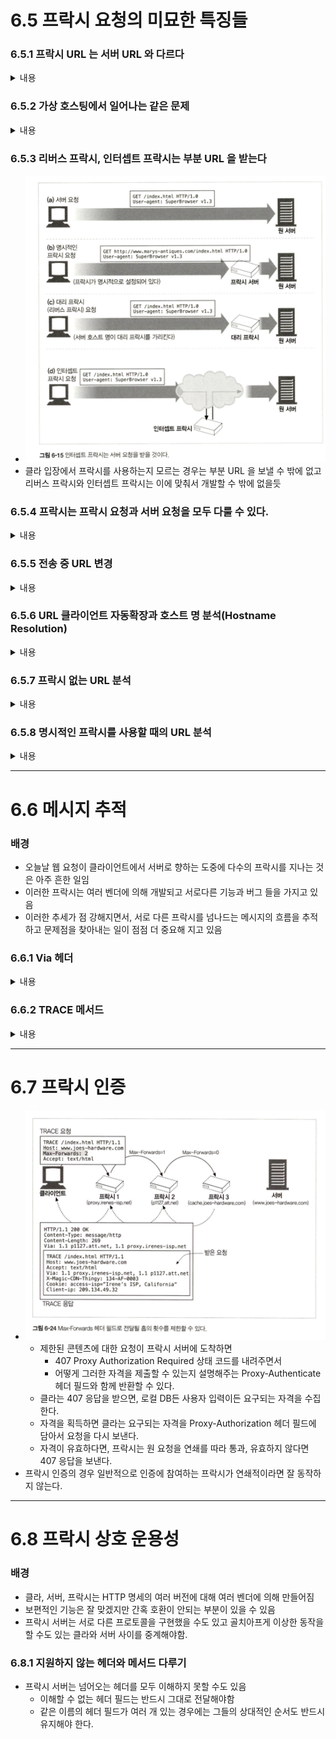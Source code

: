 # 6.5 프락시 요청의 미묘한 특징들

### 6.5.1 프락시 URL 는 서버 URL 와 다르다
<details>
    <summary>내용</summary>

#### 클라 ->  서버 직접 요청
* ![img_6.png](img_6.png)
* URL 부분에 주목! -> '/index.html' 과 같이 부분 URL 만 표시
#### 클라 -> 프락시 -> 서버 요청
* ![img_7.png](img_7.png)
* 프락시로 요청을 보낼 때, 완전한 URL 을 보냄

#### 왜 원 서버로 보낼 때와 프락시로 보낼 때 URL 이 다를까? -> HTTP 역사와 디펜던시가 있는 부분
* 과거 상황
    * 원래의 HTTP 설계에서, 클라는 단일한 서버와 통신하는 것이 전재되어 있었다.
        * 가상 호스팅, 프락시에 대한 대비가 없었다.
    * 단일 서버와 통신을 가정한다면, 해당 서버의 호스트 명과 포트번호는 불필요한 정보였다.
        * 따라서 보내지 않았던 것이다.
* 현 상황
    * 프락시, 가상호스팅 등이 부상했다.
    * 이에 따라 부분 URL 만 보내는 것이 문제가 되었다.
        * ex> [클라 <-> 프락시 <-> 원 서버] 상황에서 [클라 -> 프락시]로 부분 URL 만 보내면 프락시 입장에선 어느 서버로 요청을 전달할 지 알 수 없었다.
* HTTP 1.0 에서의 해결책
    * 프락시 요청의 경우 완전한 URL 을 요구하는 것으로 문제를 해결???
        * 해결이라기 보단 프락시가 부상하면서 급한 불을 끈 느낌
* HTTP 1.1 에서의 해결책
    * 프락시건 뭐건 클라는 완전한 URL 을 다룰 것을 요구
    * but HTTP 1.0 시절의 스팩으로 이미 배치된 서버가 너무 많고 이 서버들은 완전한 URL 을 받아들이지 못하는 경우가 많다ㅠㅠ

#### 따라서 일반적으로 서버로는 부분 URL 을, 프락시로는 완전한 URL 을 보낼 필요가 있다.
* 우리는 HTTP 클라이언트를 사용하고 있고 이 클라이언트에게 프락시를 쓸지 말지 설정을 할 수 있다.
* HTTP 클라이언트는 프록시 사용 설정에 따라 똑똑하게 아래와 같이 동작한다.
    * 클라가 프록시를 사용하도록 설정된 경우 -> 완전한 URL 을 보낸다
    * 클라가 프록시를 사용하지 않도록 설정된 경우 -> 부분 URL 을 보낸다

#### Q) 리버스 프락시를 사용할 경우는 어떻게 될까?
* 리버스 프락시는 클라가 프록시를 사용하는지 조차 모르는 것이 특징이다.
* 따라서 클라 입장에선 명시적인 프락시 설정이 포함되지 않을 것이고
* 따라서 부분 URL 을 보낼 것 같다.
    * 즉, 리버스 프락시 구현 서버들은 부분 URL 에 대해 대비가 되어 있어야 할 것이다.
</details>

### 6.5.2 가상 호스팅에서 일어나는 같은 문제
<details>
    <summary>내용</summary>

#### 프락시의 부분 URL 문제는 가상 호스팅 되는 웹 서버가 직면한 것과 같은 문제다.
* 가상으로 호스팅 되는 웹 서버는 여러 웹 사이트가 같은 물리적 웹 서버를 공유
* 요청 하나가 부분 URL /index.html 로 도착하면 가상 호스팅 되는 웹 서버는 해당 URL 가 실제 어느 가상 웹 사이트의 호스트 명인지 알 필요가 있으나 알 방법이 없다.

#### 문제 상황은 비슷하지만 프락시와 가상 호스팅은 각기 다른 방식으로 문제를 풀었다.
* 프락시 
  * 위에서 언급한 대로 완전한 URL 을 갖도록 함
* 가상 호스팅
  * 호스트와 포트에 대한 정보가 담겨 있는 Host 헤더를 요구
</details>
    
### 6.5.3 리버스 프락시, 인터셉트 프락시는 부분 URL 을 받는다
* ![img_8.png](img_8.png)
* 클라 입장에서 프락시를 사용하는지 모르는 경우는 부분 URL 을 보낼 수 밖에 없고 리버스 프락시와 인터셉트 프락시는 이에 맞춰서 개발할 수 밖에 없을듯

### 6.5.4 프락시는 프락시 요청과 서버 요청을 모두 다룰 수 있다.
<details>
<summary>내용</summary>

* 다목적 프락시 서버는 요청 메시지의 완전한 URL 와 부분 URL 을 모두 지원해야 한다.
  * 명시적인 프락시 요청에 대해서는 완전한 URL 를 사용하고 
  * 아니면 부분 URL 을 사용해야 하며, 
  * 웹 서버 요청의 겅우에는 가상 Host 헤더를 사용해야 한다.

#### 다목적 프락시 서버가 원 서버를 알아내는 방법
1. 완전한 URL 이 주어졌다면, 프락시는 그것을 사용해야 한다.
2. 부분 URL 가 주어졌고 Host 헤더가 있다면, Host 헤더를 이용해 원 서버의 이름과 포트를 알아내야 한다.
3. 부분 URL 가 주어졌으나 Host 헤더가 없다면, 다음의 방법으로 원 서버를 알아내야 한다.
   * 프락시가 원 서버를 대신하는 대리 프락시라면, 프락시에 실제 서버의 주소와 포트 번호가 설정되어 있을 수 있다.
   * (?)이전에 어떤 인터셉ㅇ트 프락시가 가로챘던 트래픽을 받았고, 그 인터셉트 프락시가 원 IP 주소와 포트번호를 사용할 수 있도록 해 두었다면, 그 IP 주소와 포트번호를 사용할 수 있다.
   * 모두 실패했다면, 프락시는 원 서버를 알아낼 수 있는 충분한 정보가 없다고 판단해야 한다.
     * 반드시 에러 메시지(보통 사용자에게 Host 헤더를 지원하는 현대적인 웹브라우저로 업그레이드 하라는 것) 를 반환해야 한다.
</details>

### 6.5.5 전송 중 URL 변경
<details>
<summary>내용</summary>

* 프락시 서버는 요청 URL 변경에 매우 신경을 써야 한다.
  * 무해해 보이는 사소한 URL 변경이라도 다운스트림 서버와 [상호운용성 문제]를 일으킬 수 있다.
#### 프락시 서버에서 흔하게 하는 변경 행동 예시
* URL 에서 기본 HTTP 포트를 명시적인 80 포트로 변경한다거나
* 잘못 사용한 예약된 글자를 올바르게 이스케이프하여 교체한다거나
* 이러한 무해해 보이는 변경일지라도 상호운용성 문제를 일으킬 가능성을 항상 염두해 둬야 한다.
####  프락시 서버는 가능한 관대하도록 애써야 한다.
* 프로토콜 경찰 처럼 되려고 하면 안된다.
* 특히 HTTP 명세는 일반적인 인터셉트 프락시가 URL 을 전달할 때 절대 경로를 고쳐 쓰는 것을 금한다.
* 유일한 예외는 빈 경로를 '/' 로 교체하는 것 뿐이다.

#### 요즘엔 대부분 이런 URL 변경 같은 것들은 프락시 설정에서 관리할 수 있다. 다양한 프락시 계층에서 각각의 프락시가 어떻게 설정되어 있는지 잘 이해하고 이를 바탕으로 동작 방식을 결정하는 것이 중요할 것임!
</details>

### 6.5.6 URL 클라이언트 자동확장과 호스트 명 분석(Hostname Resolution)
<details>
<summary>내용</summary>

* 브라우저는 프락시의 존재 여부에 따라 요청 URL 을 다르게 분석한다.
#### 프락시가 없다면
* 사용자가 타이핑 한 URL 를 가지고 그에 대응하는 호스트 명 또는 IP 주소를 찾는다.
* 발견한다면
  * 그에 대응하는 IP 주소들을 연결에 성공할 때 까지 시도해 본다.
* 발견하지 못한다면
  * 많은 브라우저들은 사용자가 호스트 명의 짧은 약어를 타이핑한 것으로 보고 자동화된 호스트명의 확장을 제공하고자 다음과 같은 몇가지 시도를 한다.

#### 브라우저의 호스트 명 확장 
* 일반적인 웹 사이트 이름의 가운데 부분만 입력했다면, 많은 브라우저는 'www.' 접두사를 붙이고 '.com' 접미사를 붙인다.
* 심지어 몇몇 브라우저는 해설할 수 없는 URL 을 서드파티 사이트로 넘기기도 하는데, 이 사이트는 오타 교청을 시도하고 사용자가 의도했을 URL 를 제시한다.
* 이뿐만 아니라, 대부분의 시스템에서 DNS 는 사용자가 호스트 명의 앞 부분만 입력하면 자동으로 도메인을 검색하도록 설정되어 있다.
  * ex> 'oreilly.com' 이라는 도메인이 있을 때 'host7' 을 입력한다면 그 도메인의 DNS 는 자동으로 'host7.oreilly.com' 을 찾아본다.
</details>

### 6.5.7 프락시 없는 URL 분석
<details>
<summary>내용</summary>

* ![img_9.png](img_9.png)
</details>

### 6.5.8 명시적인 프락시를 사용할 때의 URL 분석
<details>
<summary>내용</summary>

* 명시적인 프락시를 사용한다면, 브라우저는 6.5.7 에서 본 편리한 확장들중 어느 것도 더는 수행할 수 없다.
  * 브라우저의 URL 이 프락시를 그냥 지나쳐 버리기 때문이다.
* ![img_10.png](img_10.png)

#### 명시적 프락시가 있을 때와 없을 때 비교
* 명시적 프락시가 없을 경우
  * 원 서버를 알기 위해 DNS 에 질의한다.
* 명시적 프락시가 있을 경우
  * 프락시 서버를 알기 위해 DNS 에 질의한다.
  * 명시적 프락시를 사용할 경우, 프락시는 사용자가 입력한 원 서버 정보를 위임하기만 한다.
  * 사용자가 입력한 원 서버 정보를 가지고 추론하던 뭘 하던 그건 프락시의 책임으로 위임하는 것임
    * 즉, 명시적 프락시를 사용할 경우 브라우저에서 추론의 책임이 프락시로 위임된다.
    * 근데, 프락시가 그걸 충실히 수행할 수 있는지 없는지는 내가 쓰는 프락시를 잘 알아봐야 할 필요가 있음
</details>

-----------------

# 6.6 메시지 추적

### 배경
* 오늘날 웹 요청이 클라이언트에서 서버로 향하는 도중에 다수의 프락시를 지나는 것은 아주 흔한 일임
* 이러한 프락시는 여러 벤더에 의해 개발되고 서로다른 기능과 버그 들을 가지고 있음
* 이러한 추세가 점 강해지면서, 서로 다른 프락시를 넘나드는 메시지의 흐름을 추적하고 문제점을 찾아내는 일이 점점 더 중요해 지고 있음

### 6.6.1 Via 헤더
<details>
<summary>내용</summary>

* 메시지가 지나가는 각 중간 노드(프락시나 게이트웨이)의 정보를 나열하는 헤더
* ![img_11.png](img_11.png)
* 목적
  1. 메시지 전달 추적
  2. 메시지 루프 진단
  3. 요청과 응답에 관여하는 모든 메시지 발송자들의 프로토콜을 다루는 능력을 추적
  4. 네트워크의 라우팅 루프 탐지
    * 프락시는 요청을 보내기 전에 자신을 가리키는 유일한 문자열을 Via 헤더에 삽입해야 하며 
    * 네트워크 라우팅 루프가 있는지 탐지하기 위해 이 문자열이 들어온 요청에 있는지 검사
#### Via 문법
* ![img_12.png](img_12.png)
<details>
<summary>자세히 보기</summary>

![img_13.png](img_13.png)
</details>

#### Via 요청과 응답 경로
* 요청 메시지와 응답 메시지 모두 같은 프락시를 같은 TCP Connection 을 통해 지난다
* 따라서, 응답 메시지는 요청과 같은 경로를 되돌아간다.
* 많약 요청 메시지가 프락시 A->B->C 를 지났다면 그에대한 응답 메시지는 프락시 C->B->A 를 지난다.
* 즉, 응답의 Via 헤더는 거의 언제나 요청의 Via 헤더와 반대다.

#### Via 와 게이트웨이
* 몇몇 프락시는 서버에게 비 HTTP 프로토콜을 사용할 수 있는 게이트웨이 기능을 제공
* Via 헤더는 이러한 프로토콜 변환을 기록하므로 HTTP 애플리케이션은 프락시 연쇄에서 프로토콜 능력과 변환이 있었는지를 알아챌 수 있다.
* ex>
  * ![img_14.png](img_14.png)
* Server 헤더와 Via 헤더
  * Server 응답 헤더 필드는 원 서버에 의해 사용되는 소프트웨어를 알려준다.
  * ex>
    * ![img_15.png](img_15.png)
  * 응답 메시지가 프락시를 통과할 때, 프락시는 Server 헤더를 수정해서는 안 된다.
    * Server 헤더는 원 서버를 위해 존재한다.
    * 대신, 프락시는 Via 항목을 추가해야 한다.

#### Via 가 개인정보 보호와 보안에 미치는 영향
  * 프락시는 보통 별도 설정이 없다면 프록시의 구체적인 정보를 알려주기 보단 적당한 가명으로 교체하여 Via 헤더에 내용을 추가해야 한다.
    * 예를들어, 방화벽 뒤에 숨어있는 호스트의 이름과 포트를 전달하게 되면 네트워크 아키텍처에 대한 정보가 악의적인 집단에 의해 이용될 수 있다.
  * 적당한 가명을 사용하여 실제 이름을 알기 어렵게 되었다고 하더라도, 프락시 서버는 Via 에 경유지 항목을 유지하려 노력해야 한다.

</details>

### 6.6.2 TRACE 메서드
<details>
<summary>내용</summary>

* 프락시 계층을 이루게 되면 HTTP 요청의 복잡성이 증가
  * 따라서, HTTP 프락시 네트워크를 통해 홉에서 홉으로 전달될 때마다 메시지의 내용이 어떻게 변하는지 편리하게 관찰할 방법이 필요

#### Trace 메서드
* ![img_16.png](img_16.png)
* HTTP 1.1 스팩에 추가
* 요청 메시지를 프락시의 연쇄를 따라가면서 어떤 프락시를 지나가고 어떻게 각 프락시가 요청 메시지를 수정하는지 추적할 수 있는 도구
* TRACE 요청이 목적지 서버에 도착했을 때, 서버는 전체 요청 메시지를 HTTP 응답 메시지의 본문에 포함시켜 송신자에게 그대로 돌려보낸다.
* TRACE 응답이 도착하면, 클라는 서버가 받은 메시지와 그 메시지가 지나간 프락시들의 목록(Via 헤더 안에 있다)을 검사할 수 있다.
* Max-Forwards
  * ![img_17.png](img_17.png)
  * 일반적으로 TRACE 메시지는 중간에 프락시들이 몇 개나 있든 목적지 서버로의 모든 경로를 여행한다.
  * TRACE 와 OPTIONS(?) 요청의 프락시 홉 개수를 제한하기 위해 Max-Forward 헤더를 사용
  * 이 헤더는 요청 메시지가 몇 번 더 다음 홉으로 전달될 수 있는지 말해주는 정수 하나를 담고 있다.
  * 홉을 하나 지날 때 마다 정수를 감소하다가 0이 되면 그 지점이 최종 서버가 아닐지라도 무조건 거기서 응답을 돌려줘야 한다.
  * 따라서, 연쇄의 어떤 특정 홉에서의 요청 메시지를 보기 위해 Max-Forwards 를 사용할 수 있다.

</details>

-----------------------------------

# 6.7 프락시 인증
* ![img_18.png](img_18.png)
  * 제한된 콘텐츠에 대한 요청이 프락시 서버에 도착하면 
    * 407 Proxy Authorization Required 상태 코드를 내려주면서
    * 어떻게 그러한 자격을 제출할 수 있는지 설명해주는 Proxy-Authenticate 헤더 필드와 함께 반환할 수 있다.
  * 클라는 407 응답을 받으면, 로컬 DB든 사용자 입력이든 요구되는 자격을 수집한다.
  * 자격을 획득하면 클라는 요구되는 자격을 Proxy-Authorization 헤더 필드에 담아서 요청을 다시 보낸다.
  * 자격이 유효하다면, 프락시는 원 요청을 연쇄를 따라 통과, 유효하지 않다면 407 응답을 보낸다.
* 프락시 인증의 경우 일반적으로 인증에 참여하는 프락시가 연쇄적이라면 잘 동작하지 않는다.

-----------------------------------

# 6.8 프락시 상호 운용성

### 배경
* 클라, 서버, 프락시는 HTTP 명세의 여러 버전에 대해 여러 벤더에 의해 만들어짐
* 보편적인 기능은 잘 맞겠지만 간혹 호환이 안되는 부분이 있을 수 있음
* 프락시 서버는 서로 다른 프로토콜을 구현했을 수도 있고 골치아프게 이상한 동작을 할 수도 있는 클라와 서버 사이를 중계해야함.

### 6.8.1 지원하지 않는 헤더와 메서드 다루기
* 프락시 서버는 넘어오는 헤더를 모두 이해하지 못할 수도 있음
  * 이해할 수 없는 헤더 필드는 반드시 그대로 전달해야함
  * 같은 이름의 헤더 필드가 여러 개 있는 경우에는 그들의 상대적인 순서도 반드시 유지해야 한다.





